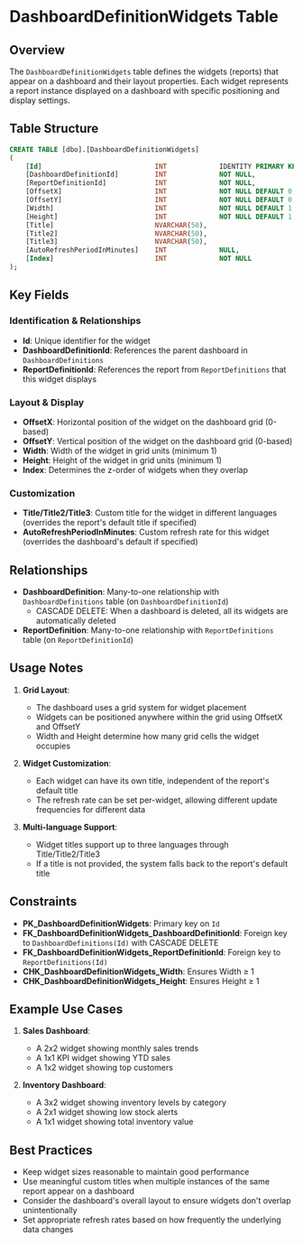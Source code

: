 # DashboardDefinitionWidgets Table

## Overview
The `DashboardDefinitionWidgets` table defines the widgets (reports) that appear on a dashboard and their layout properties. Each widget represents a report instance displayed on a dashboard with specific positioning and display settings.

## Table Structure
```sql
CREATE TABLE [dbo].[DashboardDefinitionWidgets]
(
    [Id]                            INT             IDENTITY PRIMARY KEY,
    [DashboardDefinitionId]         INT             NOT NULL,
    [ReportDefinitionId]            INT             NOT NULL,
    [OffsetX]                       INT             NOT NULL DEFAULT 0,
    [OffsetY]                       INT             NOT NULL DEFAULT 0,
    [Width]                         INT             NOT NULL DEFAULT 1,
    [Height]                        INT             NOT NULL DEFAULT 1,
    [Title]                         NVARCHAR(50),
    [Title2]                        NVARCHAR(50),
    [Title3]                        NVARCHAR(50),
    [AutoRefreshPeriodInMinutes]    INT             NULL,
    [Index]                         INT             NOT NULL
);
```

## Key Fields

### Identification & Relationships
- **Id**: Unique identifier for the widget
- **DashboardDefinitionId**: References the parent dashboard in `DashboardDefinitions`
- **ReportDefinitionId**: References the report from `ReportDefinitions` that this widget displays

### Layout & Display
- **OffsetX**: Horizontal position of the widget on the dashboard grid (0-based)
- **OffsetY**: Vertical position of the widget on the dashboard grid (0-based)
- **Width**: Width of the widget in grid units (minimum 1)
- **Height**: Height of the widget in grid units (minimum 1)
- **Index**: Determines the z-order of widgets when they overlap

### Customization
- **Title/Title2/Title3**: Custom title for the widget in different languages (overrides the report's default title if specified)
- **AutoRefreshPeriodInMinutes**: Custom refresh rate for this widget (overrides the dashboard's default if specified)

## Relationships
- **DashboardDefinition**: Many-to-one relationship with `DashboardDefinitions` table (on `DashboardDefinitionId`)
  - CASCADE DELETE: When a dashboard is deleted, all its widgets are automatically deleted
- **ReportDefinition**: Many-to-one relationship with `ReportDefinitions` table (on `ReportDefinitionId`)

## Usage Notes
1. **Grid Layout**:
   - The dashboard uses a grid system for widget placement
   - Widgets can be positioned anywhere within the grid using OffsetX and OffsetY
   - Width and Height determine how many grid cells the widget occupies

2. **Widget Customization**:
   - Each widget can have its own title, independent of the report's default title
   - The refresh rate can be set per-widget, allowing different update frequencies for different data

3. **Multi-language Support**:
   - Widget titles support up to three languages through Title/Title2/Title3
   - If a title is not provided, the system falls back to the report's default title

## Constraints
- **PK_DashboardDefinitionWidgets**: Primary key on `Id`
- **FK_DashboardDefinitionWidgets_DashboardDefinitionId**: Foreign key to `DashboardDefinitions(Id)` with CASCADE DELETE
- **FK_DashboardDefinitionWidgets_ReportDefinitionId**: Foreign key to `ReportDefinitions(Id)`
- **CHK_DashboardDefinitionWidgets_Width**: Ensures Width ≥ 1
- **CHK_DashboardDefinitionWidgets_Height**: Ensures Height ≥ 1

## Example Use Cases
1. **Sales Dashboard**:
   - A 2x2 widget showing monthly sales trends
   - A 1x1 KPI widget showing YTD sales
   - A 1x2 widget showing top customers

2. **Inventory Dashboard**:
   - A 3x2 widget showing inventory levels by category
   - A 2x1 widget showing low stock alerts
   - A 1x1 widget showing total inventory value

## Best Practices
- Keep widget sizes reasonable to maintain good performance
- Use meaningful custom titles when multiple instances of the same report appear on a dashboard
- Consider the dashboard's overall layout to ensure widgets don't overlap unintentionally
- Set appropriate refresh rates based on how frequently the underlying data changes
